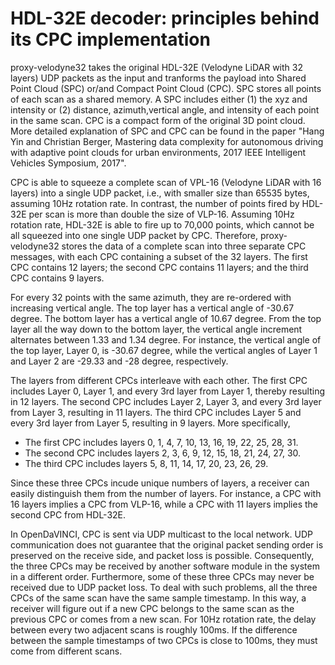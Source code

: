 # HDL-32E decoder: principles behind its CPC implementation

proxy-velodyne32 takes the original HDL-32E (Velodyne LiDAR with 32 layers) UDP packets as the input and tranforms the payload into Shared Point Cloud (SPC) or/and Compact Point Cloud (CPC). SPC stores all points of each scan as a shared memory. A SPC includes either (1) the xyz and intensity or (2) distance, azimuth,vertical angle, and intensity of each point in the same scan. CPC is a compact form of the original 3D point cloud. More detailed explanation of SPC and CPC can be found in the paper "Hang Yin and Christian Berger, Mastering data complexity for autonomous driving with adaptive point clouds for urban environments, 2017 IEEE Intelligent Vehicles Symposium, 2017".

CPC is able to squeeze a complete scan of VPL-16 (Velodyne LiDAR with 16 layers) into a single UDP packet, i.e., with smaller size than 65535 bytes, assuming 10Hz rotation rate. In contrast, the number of points fired by HDL-32E per scan is more than double the size of VLP-16. Assuming 10Hz rotation rate, HDL-32E is able to fire up to 70,000 points, which cannot be all squeezed into one single UDP packet by CPC. Therefore, proxy-velodyne32 stores the data of a complete scan into three separate CPC messages, with each CPC containing a subset of the 32 layers. The first CPC contains 12 layers; the second CPC contains 11 layers; and the third CPC contains 9 layers.

For every 32 points with the same azimuth, they are re-ordered with increasing vertical angle. The top layer has a vertical angle of -30.67 degree. The bottom layer has a vertical angle of 10.67 degree. From the top layer all the way down to the bottom layer, the vertical angle increment alternates between 1.33 and 1.34 degree. For instance, the vertical angle of the top layer, Layer 0, is -30.67 degree, while the vertical angles of Layer 1 and Layer 2 are -29.33 and -28 degree, respectively.

The layers from different CPCs interleave with each other. The first CPC includes Layer 0, Layer 1, and every 3rd layer from Layer 1, thereby resulting in 12 layers. The second CPC includes Layer 2, Layer 3, and every 3rd layer from Layer 3, resulting in 11 layers. The third CPC includes Layer 5 and every 3rd layer from Layer 5, resulting in 9 layers. More specifically,

- The first CPC includes layers 0, 1, 4, 7, 10, 13, 16, 19, 22, 25, 28, 31.
- The second CPC includes layers 2, 3, 6, 9, 12, 15, 18, 21, 24, 27, 30.
- The third CPC includes layers 5, 8, 11, 14, 17, 20, 23, 26, 29.

Since these three CPCs incude unique numbers of layers, a receiver can easily distinguish them from the number of layers. For instance, a CPC with 16 layers implies a CPC from VLP-16, while a CPC with 11 layers implies the second CPC from HDL-32E.

In OpenDaVINCI, CPC is sent via UDP multicast to the local network. UDP communication does not guarantee that the original packet sending order is preserved on the receive side, and packet loss is possible. Consequently, the three CPCs may be received by another software module in the system in a different order. Furthermore, some of these three CPCs may never be received due to UDP packet loss. To deal with such problems, all the three CPCs of the same scan have the same sample timestamp. In this way, a receiver will figure out if a new CPC belongs to the same scan as the previous CPC or comes from a new scan. For 10Hz rotation rate, the delay between every two adjacent scans is roughly 100ms. If the difference between the sample timestamps of two CPCs is close to 100ms, they must come from different scans. 


